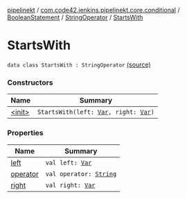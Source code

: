[pipelinekt](../../../../index.md) / [com.code42.jenkins.pipelinekt.core.conditional](../../../index.md) / [BooleanStatement](../../index.md) / [StringOperator](../index.md) / [StartsWith](./index.md)

# StartsWith

`data class StartsWith : StringOperator` [(source)](https://github.com/code42/pipelinekt/tree/master/core/src/main/kotlin/com/code42/jenkins/pipelinekt/core/conditional/BooleanStatement.kt#L56)

### Constructors

| Name | Summary |
|---|---|
| [&lt;init&gt;](-init-.md) | `StartsWith(left: `[`Var`](../../../../com.code42.jenkins.pipelinekt.core.vars/-var/index.md)`, right: `[`Var`](../../../../com.code42.jenkins.pipelinekt.core.vars/-var/index.md)`)` |

### Properties

| Name | Summary |
|---|---|
| [left](left.md) | `val left: `[`Var`](../../../../com.code42.jenkins.pipelinekt.core.vars/-var/index.md) |
| [operator](operator.md) | `val operator: `[`String`](https://kotlinlang.org/api/latest/jvm/stdlib/kotlin/-string/index.html) |
| [right](right.md) | `val right: `[`Var`](../../../../com.code42.jenkins.pipelinekt.core.vars/-var/index.md) |
